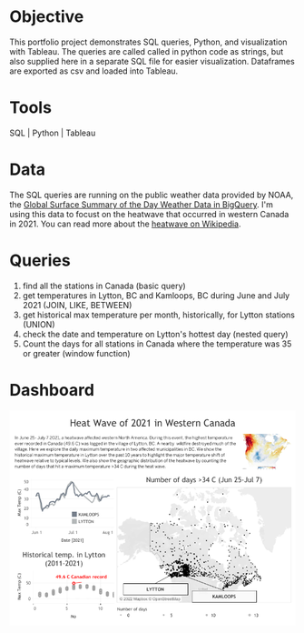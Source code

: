 # Objective

This portfolio project demonstrates SQL queries, Python, and visualization with Tableau. The queries are called called in python code as strings, but also supplied here in a separate SQL file for easier visualization. Dataframes are exported as csv and loaded into Tableau.

# Tools
SQL | Python | Tableau

# Data 
The SQL queries are running on the public weather data provided by NOAA, the [Global Surface Summary of the Day Weather Data in BigQuery](https://console.cloud.google.com/marketplace/details/noaa-public/gsod). 
I'm using this data to focust on the heatwave that occurred in western Canada in 2021. You can read more about the [heatwave on Wikipedia](https://en.wikipedia.org/wiki/2021_Western_North_America_heat_wave). 

# Queries
1. find all the stations in Canada (basic  query)
2. get temperatures in Lytton, BC and Kamloops, BC during June and July 2021 (JOIN, LIKE, BETWEEN)
3. get historical max temperature per month, historically, for Lytton stations (UNION)
4. check the date and temperature on Lytton's hottest day (nested query)
5. Count the days for all stations in Canada where the temperature was 35 or greater (window function)

# Dashboard
![](https://github.com/jzeyl/SQL-Bigquery-Weather/blob/main/Tableau%20heat%20wave.png)
